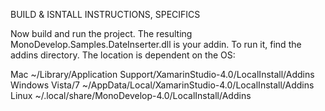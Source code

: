 
BUILD & ISNTALL INSTRUCTIONS, SPECIFICS

Now build and run the project. The resulting MonoDevelop.Samples.DateInserter.dll is your addin. To run it, find the addins directory. The location is dependent on the OS:

Mac	~/Library/Application Support/XamarinStudio-4.0/LocalInstall/Addins
Windows Vista/7	~/AppData/Local/XamarinStudio-4.0/LocalInstall/Addins
Linux	~/.local/share/MonoDevelop-4.0/LocalInstall/Addins